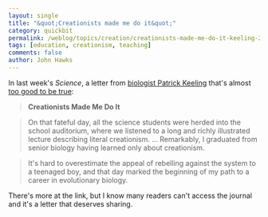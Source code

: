 ```yaml
---
layout: single 
title: "&quot;Creationists made me do it&quot;" 
category: quickbit
permalink: /weblog/topics/creation/creationists-made-me-do-it-keeling-2009.html
tags: [education, creationism, teaching] 
comments: false 
author: John Hawks 
---
```


In last week's <i>Science</i>, a letter from <a href="http://www.botany.ubc.ca/keeling/">biologist Patrick Keeling</a> that's almost <a href="http://dx.doi.org/10.1126/science.325_945b">too good to be true</a>: 

<blockquote><b>Creationists Made Me Do It</b></blockquote>

<blockquote>On that fateful day, all the science students were herded into the school auditorium, where we listened to a long and richly illustrated lecture describing literal creationism. ... Remarkably, I graduated from senior biology having learned only about creationism.</blockquote>

<blockquote>It's hard to overestimate the appeal of rebelling against the system to a teenaged boy, and that day marked the beginning of my path to a career in evolutionary biology.</blockquote>

There's more at the link, but I know many readers can't access the journal and it's a letter that deserves sharing. 

